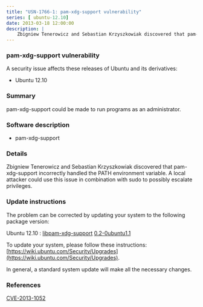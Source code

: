 ```yaml
---
title: "USN-1766-1: pam-xdg-support vulnerability"
series: [ ubuntu-12.10]
date: 2013-03-18 12:00:00
description: |
    Zbigniew Tenerowicz and Sebastian Krzyszkowiak discovered that pam-xdg-support incorrectly handled the PATH environment variable. A local attacker could use this issue in combination with sudo to possibly escalate privileges. 
--- 
```

 
### pam-xdg-support vulnerability

A security issue affects these releases of Ubuntu and its derivatives:

* Ubuntu 12.10

### Summary

pam-xdg-support could be made to run programs as an administrator. 

### Software description

* pam-xdg-support 

### Details

Zbigniew Tenerowicz and Sebastian Krzyszkowiak discovered that pam-xdg-support incorrectly handled the PATH environment variable. A local attacker could use this issue in combination with sudo to possibly escalate privileges. 

### Update instructions

The problem can be corrected by updating your system to the following package version:

Ubuntu 12.10
 : [libpam-xdg-support](https://launchpad.net/ubuntu/+source/pam-xdg-support) <span> [0.2-0ubuntu1.1](https://launchpad.net/ubuntu/+source/pam-xdg-support/0.2-0ubuntu1.1) </span> 

To update your system, please follow these instructions: [https://wiki.ubuntu.com/Security/Upgrades](https://wiki.ubuntu.com/Security/Upgrades).

In general, a standard system update will make all the necessary changes. 

### References

 [CVE-2013-1052](http://people.ubuntu.com/~ubuntu-security/cve/CVE-2013-1052)
 
